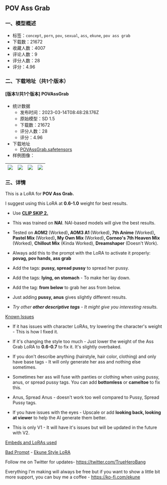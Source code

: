 ## POV Ass Grab
### 一、模型概述

- 标签：`concept`, `porn`, `pov`, `sexual`, `ass`, `ekune`, `pov ass grab`
- 下载数：21672
- 收藏人数：4007
- 评论人数：9
- 评分人数：28
- 评分：4.96

### 二、下载地址（共1个版本）

#### [版本1/共1个版本] POVAssGrab

- 统计数据
  - 发布时间：2023-03-14T08:48:28.176Z
  - 原始模型：SD 1.5
  - 下载数：21672
  - 评分人数：28
  - 评分：4.96
- 下载地址
  - [POVAssGrab.safetensors](https://civitai.com/api/download/models/22912)
- 样例图像：

| <img src="https://image.civitai.com/xG1nkqKTMzGDvpLrqFT7WA/bd487497-24ac-4a24-a774-d518578adf00/width=450/248021.jpeg" /> | <img src="https://image.civitai.com/xG1nkqKTMzGDvpLrqFT7WA/79f7eb6e-a2dc-49ce-a404-895fe72dd800/width=450/248020.jpeg" /> | <img src="https://image.civitai.com/xG1nkqKTMzGDvpLrqFT7WA/f4ec2515-e2e5-4ab5-c563-6e7b58a16a00/width=450/248016.jpeg" /> | <img src="https://image.civitai.com/xG1nkqKTMzGDvpLrqFT7WA/516c8dd7-6538-4093-cdf6-42234545b600/width=450/248019.jpeg" /> |
| ---- | ---- | ---- | ---- |


### 三、详情
<p>This is a LoRA for <strong>POV Ass Grab.</strong></p><p>I suggest using this LoRA at <strong>0.6-1.0</strong> weight for best results.</p><ul><li><p>Use <a target="_blank" rel="ugc" href="https://www.youtube.com/watch?v=UKHpGHepq4A"><strong>CLIP SKIP 2.</strong></a></p></li><li><p>This was trained on <strong>NAI</strong>. NAI-based models will give the best results.</p></li><li><p>Tested on <strong>AOM2 </strong>(Worked)<strong>, AOM3 A1 </strong>(Worked)<strong>, 7th Anime </strong>(Worked)<strong>, Pastel Mix </strong>(Worked)<strong>, My Own Mix </strong>(Worked)<strong>, Corneo's 7th Heaven Mix </strong>(Worked), <strong>Chillout Mix</strong> (Kinda Worked), <strong>Dreamshaper</strong> (Doesn't Work).</p><p></p><p></p></li><li><p>Always add this to the prompt with the LoRA to activate it properly: <strong>povag, pov hands, ass grab</strong></p></li><li><p>Add the tags: <strong>pussy, spread pussy</strong> to spread her pussy.</p></li><li><p>Add the tags: <strong>lying, on stomach</strong> - To make her lay down.</p></li><li><p>Add the tag: <strong>from below</strong> to grab her ass from below.</p></li><li><p>Just adding <strong>pussy, anus</strong> gives slightly different results.</p></li><li><p><em>Try other </em><strong><em>other descriptive tags</em></strong><em> - It might give you interesting results.</em></p></li></ul><p></p><p><u>Known Issues</u></p><ul><li><p>If it has issues with character LoRAs, try lowering the character's weight - This is how I fixed it.</p></li><li><p>If it's changing the style too much - Just lower the weight of the Ass Grab LoRA to <strong>0.6-0.7</strong> to fix it. It's slightly overbaked.</p></li><li><p>If you don't describe anything (hairstyle, hair color, clothing) and only have base tags - It will only generate her ass and nothing else sometimes.</p></li><li><p>Sometimes her ass will fuse with panties or clothing when using pussy, anus, or spread pussy tags. You can add <strong>bottomless</strong> or <strong>cameltoe</strong> to fix this.</p></li><li><p>Anus, Spread Anus - doesn't work too well compared to Pussy, Spread Pussy tags.</p></li><li><p>If you have issues with the eyes - Upscale or add <strong>looking back, looking at viewer</strong> to help the AI generate them better.</p></li><li><p>This is only V1 - It will have it's issues but will be updated in the future with V2.</p><p></p></li></ul><p><u>Embeds and LoRAs used</u></p><p><a target="_blank" rel="ugc" href="https://huggingface.co/datasets/Nerfgun3/bad_prompt"><u>Bad Prompt</u></a> - <a target="_blank" rel="ugc" href="https://civitai.com/models/17496/ekune-style-lora">Ekune Style LoRA</a></p><p>Follow me on Twitter for updates- <a target="_blank" rel="ugc" href="https://twitter.com/TrueHeroBang">https://twitter.com/TrueHeroBang</a></p><p>Everything I'm making will always be free but if you want to show a little bit more support, you can buy me a coffee - <a target="_blank" rel="ugc" href="https://ko-fi.com/ekune">https://ko-fi.com/ekune</a></p>